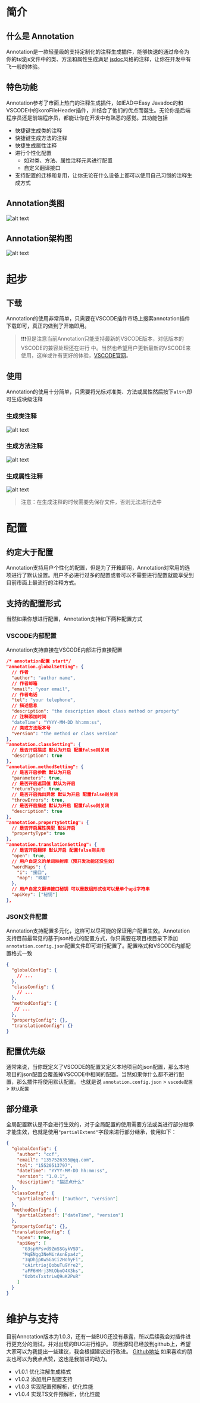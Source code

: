 # 简介
## 什么是 Annotation
Annotation是一款轻量级的支持定制化的注释生成插件，能够快速的通过命令为你的ts或js文件中的类、方法和属性生成满足 [jsdoc](https://jsdoc.bootcss.com/)风格的注释，让你在开发中有飞一般的体验。
## 特色功能
Annotation参考了市面上热门的注释生成插件，如IEAD中Easy Javadoc的和VSCODE中的koroFileHeader插件，并结合了他们的优点而诞生。无论你是后端程序员还是前端程序员，都能让你在开发中有熟悉的感觉。其功能包括
- 快捷键生成类的注释
- 快捷键生成方法的注释
- 快捷生成属性注释
- 进行个性化配置
  - 如对类、方法、属性注释元素进行配置
  - 自定义翻译接口
- 支持配置的迁移和复用，让你无论在什么设备上都可以使用自己习惯的注释生成方式
## Annotation类图
![alt text](https://s3.bmp.ovh/imgs/2024/12/04/ccc54c3dbece7a6f.png)
## Annotation架构图
![alt text](https://s3.bmp.ovh/imgs/2024/12/04/73496b02445480a8.png)
# 起步
## 下载
Annotation的使用非常简单，只需要在VSCODE插件市场上搜索annotation插件下载即可，真正的做到了开箱即用。
>:exclamation::exclamation::exclamation:但是注意当前Annotation只能支持最新的VSCODE版本，对低版本的VSCODE的兼容处理还在进行
>中。当然也希望用户更新最新的VSCODE来使用，这样或许有更好的体验，[VSCODE官网](https://code.visualstudio.com/)。

## 使用
Annotation的使用十分简单，只需要将光标对准类、方法或属性然后按下`alt+\`即可生成块级注释
### 生成类注释
![alt text](https://s3.bmp.ovh/imgs/2024/11/28/37f283b0a9c7c38b.gif)
### 生成方法注释
![alt text](https://s3.bmp.ovh/imgs/2024/11/28/3b13cd429a57bacd.gif)
### 生成属性注释
![alt text](https://s3.bmp.ovh/imgs/2024/11/28/e4e89e41ac1c041f.gif)
>注意：在生成注释的时候需要先保存文件，否则无法进行选中

# 配置
## 约定大于配置
Annotation支持用户个性化的配置，但是为了开箱即用，Annotation对常用的选项进行了默认设置。用户不必进行过多的配置或者可以不需要进行配置就能享受到目前市面上最流行的注释方式。
## 支持的配置形式
当然如果你想进行配置，Annotation支持如下两种配置方式
### VSCODE内部配置
Annotation支持直接在VSCODE内部进行直接配置
```json
/* annotation配置 start*/
"annotation.globalSetting": {
  // 作者
  "author": "author name",
  // 作者邮箱
  "email": "your email",
  // 作者电话
  "tel": "your telephone",
  // 描述信息
  "description": "the description about class method or property"
  // 注释添加时间
  "dateTime": "YYYY-MM-DD hh:mm:ss",
  // 类或方法版本号
  "version": "the method or class version"
},
"annotation.classSetting": {
  // 是否开启描述 默认为开启 配置false则关闭
  "description": true
},
"annotation.methodSetting": {
  // 是否开启参数 默认为开启
  "parameters": true,
  // 是否开启返回值 默认为开启
  "returnType": true,
  // 是否开启抛出异常 默认为开启 配置false则关闭
  "throwErrors": true,
  // 是否开启描述 默认为开启 配置false则关闭
  "description": true
},
"annotation.propertySetting": {
  // 是否开启属性类型 默认开启
  "propertyType": true
},
"annotation.translationSetting": {
  // 是否开启翻译 默认开启 配置false则关闭
  "open": true,
  // 用户自定义的单词映射库（预开发功能还没生效）
  "wordMaps": {
    "i": "接口",
    "map": "映射"
  },
  // 用户自定义翻译接口秘钥 可以是数组形式也可以是单个api字符串
  "apiKey": ["秘钥"]
},
```
### JSON文件配置
Annotation支持配置多元化，这样可以尽可能的保证用户配置生效。Annotation支持目前最常见的基于json格式的配置方式，你只需要在项目根目录下添加`annotation.config.json`配置文件即可进行配置了。配置格式和VSCODE内部配置格式一致
```json
{
  "globalConfig": {
    // ...
  },
  "classConfig": {
    // ...
  },
  "methodConfig": {
   // ...
  },
  "propertyConfig": {},
  "translationConfig": {}
}
```
## 配置优先级
通常来说，当你既定义了VSCODE的配置又定义本地项目的json配置，那么本地项目的json配置会覆盖掉VSCODE中相同的配置。当然如果你什么都不进行配置，那么插件将使用默认配置。
也就是说 `annotation.config.json` > `vscode配置` > `默认配置`
## 部分继承
全局配置默认是不会进行生效的，对于全局配置的使用需要方法或类进行部分继承才能生效，也就是使用`"partialExtend"`字段来进行部分继承，使用如下：
```json
{
  "globalConfig": {
    "author": "ccf",
    "email": "1357526355@qq.com",
    "tel": "15520513797",
    "dateTime": "YYYY-MM-DD hh:mm:ss",
    "version": "1.0.1",
    "description": "描述点什么"
  },
  "classConfig": {
    "partialExtend": ["author", "version"]
  },
  "methodConfig": {
    "partialExtend": ["dateTime", "version"]
  },
  "propertyConfig": {},
  "translationConfig": {
    "open": true,
    "apiKey": [
      "G3spRPsvd9ZmSSGykVSD",
      "MqENgg3NeMirAsnEpa4z",
      "3qDhjpKw5GaCi2HohyFi",
      "cAirtriojQobuTu9Yre2",
      "aFF6HMrj3MtObnO4X3hs",
      "0zbtxTxstrLwQ9uK2PuR"
    ]
  }
}
```

# 维护与支持
目前Annotation版本为1.0.3，还有一些BUG还没有暴露，所以后续我会对插件进行更充分的测试，并对出现的BUG进行维护。
项目源码已经放到github上，希望大家可以为我提出一些建议，我会根据建议进行改进。
[Github地址](https://github.com/bloom-lmh/Annotation)
如果喜欢的朋友也可以为我点点赞，这也是我前进的动力。

- v1.0.1 优化注解生成格式
- v1.0.2 添加用户配置支持
- v1.0.3 实现配置预解析，优化性能
- v1.0.4 实现TS文件预解析，优化性能